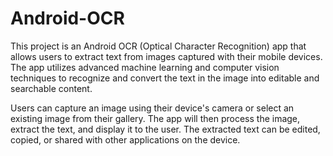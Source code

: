 # Android-OCR
This project is an Android OCR (Optical Character Recognition) app that allows users to extract text from images captured with their mobile devices. The app utilizes advanced machine learning and computer vision techniques to recognize and convert the text in the image into editable and searchable content.

Users can capture an image using their device's camera or select an existing image from their gallery. The app will then process the image, extract the text, and display it to the user. The extracted text can be edited, copied, or shared with other applications on the device.
